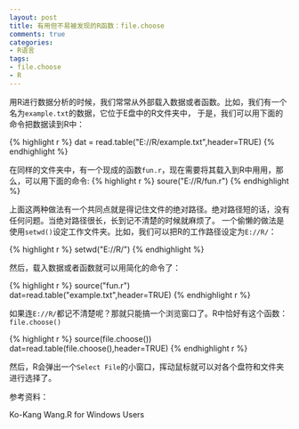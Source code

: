 ```yaml
---
layout: post
title: 有用但不易被发现的R函数：file.choose
comments: true
categories:
- R语言
tags:
- file.choose
- R
---
```


用R进行数据分析的时候，我们常常从外部载入数据或者函数。比如，我们有一个名为`example.txt`的数据，它位于E盘中的R文件夹中，
于是，我们可以用下面的命令把数据读到R中：

{% highlight r %}
dat = read.table("E://R/example.txt",header=TRUE)
{% endhighlight %}

在同样的文件夹中，有一个现成的函数`fun.r`，现在需要将其载入到R中用用，那么，可以用下面的命令:
{% highlight r %}
soure("E://R/fun.r")
{% endhighlight %}

上面这两种做法有一个共同点就是得记住文件的绝对路径。绝对路径短的话，没有任何问题。当绝对路径很长，长到记不清楚的时候就麻烦了。
一个偷懒的做法是使用`setwd()`设定工作文件夹。比如，我们可以把R的工作路径设定为`E://R/`：

{% highlight r %}
setwd("E://R/")
{% endhighlight %}

然后，载入数据或者函数就可以用简化的命令了：

{% highlight r %}
source("fun.r")
dat=read.table("example.txt",header=TRUE)
{% endhighlight r %}

如果连`E://R/`都记不清楚呢？那就只能搞一个浏览窗口了。R中恰好有这个函数：`file.choose()`

{% highlight r %}
source(file.choose())
dat=read.table(file.choose(),header=TRUE)
{% endhighlight r %}

然后，R会弹出一个`Select File`的小窗口，挥动鼠标就可以对各个盘符和文件夹进行选择了。

参考资料：

Ko-Kang Wang.R for Windows Users


